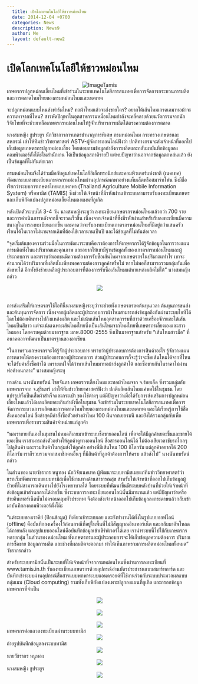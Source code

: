 ```yaml
---
  title: เปิดโลกเทคโนโลยีให้ชาวหม่อนไหม   
  date: 2014-12-04 +0700		  
  categories: News		
  description: News9
  author: Me		 
  layout: default-new2
---
```


# เปิดโลกเทคโนโลยีให้ชาวหม่อนไหม   

<center><img src="http://www.manager.co.th/asp-bin/Image.aspx?ID=3394141"alt="ImageTamis"></center>
เกษตรกรปลูกหม่อนเลี้ยงไหมที่เข้าร่วมในระบบเทคโนโลยีสารสนเทศเพื่อการจัดการกระบวนการผลิตและการตลาดไหมไทยของกรมหม่อนไหมและเนคเทค

<br>
<p> จะปลูกหม่อนแบบไหนส่งฟาร์มไหม? ทอผ้าไหมแล้วจะส่งขายใคร? อยากได้เส้นไหมเกรดเอมาทอผ้าจะควานหาจากที่ไหน? สารพัดปัญหาในอุตสาหกรรมหมื่อนไหมกำลังจะคลี่คลายด้วยนวัตกรรมจากนักวิจัยไทยที่จะช่วยเหลือเกษตรกรหม่อนไหมให้รู้จักบริหารการผลิตได้ตรงความต้องการตลาด  </p>
<p> นางสมหญิง ชูประยูร นักวิชาการการเกตรชำนาญการพิเศษ กรมหม่อนไหม กระทรวงเกษตรและสหกรณ์ เล่าให้ทีมข่าววิทยาศาสตร์ ASTV-ผู้จัดการออนไลน์ฟังว่า ปกติทางกรมจะส่งเจ้าหน้าที่ออกไปเก็บข้อมูลเกษตรกรปลูกหม่อนเลี้ยง โดยสอบถามข้อมูลกำลังการผลิตและกลับมาบันทึกข้อมูลลงคอมพิวเตอร์ตั้งโต๊ะในสำนักงาน ได้เป็นข้อมูลสถาติรายปี แต่พบปัญหาว่านอกจากข้อมูลตกหล่นแล้ว ยังเป็นข้อมูลที่ไม่ทันต่อเวลา</p>

<p> กรมหม่อนไหมจึงได้ร่วมมือกับศูนย์เทคโนโลยีอิเล็กทรอนิกส์และคอมพิวเตอร์แห่งชาติ (เนคเทค) พัฒนาระบบลงทะเบียนเกษตรกรหม่อนไหมผ่านอุปกรณ์พกพาอย่างแท็บเล็ตหรือสมาร์ทโฟน ซึ่งมีชื่อเรียกว่าระบบการเกษตรไทยแบบพกพา (Thailand Agriculture Mobile Information System) หรือทามิส (TAMIS) ซึ่งช่วยให้เจ้าหน้าที่มีรหัสผ่านเข้าระบบสามารถรับลงทะเบียนเกษตรและเก็บพิกัดแปลงปลูกหม่อนเลี้ยงไหมลงแผนที่กูเกิล </p>  

<p> หลังเปิดตัวระบบได้ 3-4 วัน นางสมหญิงระบุว่า ลงทะเบียนเกษตรกรหม่อนไหมแล้วกว่า 700 ราย และการดำเนินการหลังจากนี้จะรวดเร็วขึ้น เนื่องจากเจ้าหน้าที่ซึ่งมีรหัสผ่านสำหรับรับลงทะเบียนมีความชนาญในการลงทะเบียนมากขึ้น และคาดว่าจะรับลงทะเบียนเกาตรกรหม่อนไหมที่มีอยู่กว่าแสนครัวเรือนได้ในเวลาไม่นานจากเดิมที่ต้องใช้เวลานานเป็นปี และได้ข้อมูลที่ไม่ทันต่อเวลา</p>

<p> “จุดเริ่มต้นของความร่วมมือในการพัฒนาระบบคือเราต้องการให้เกษตรกรได้รู้จักข้อมูลในการวางแผนการผลิตทั้งในแง่ปริมาณและคุณภาพ และอยากให้เขามีฐานข้อมูลทั้งของเกาตรกรหม่อนไหมและผู้ประกอบการ และทราบว่าเอกชนมีความต้องการรับซื้อเส้นไหมจากเกษตรกรในปริมาณเท่าไร เขาจะคำนวณได้ว่าปริมาณที่ผลิตนั้นเพียงพอความต้องการลูกค้าหรือไม่ หากไม่พอก็สามารถรวมกลุ่มกันเพื่อส่งขายได้ อีกทั้งยังช่วยเหลือผู้ประกอบการที่ต้องการรับซื้อเส้นไหมแต่หาแหล่งผลิตไม่ได้” นางสมหญิงกล่าว </p>  

<center><img src="http://www.manager.co.th/asp-bin/Image.aspx?ID=3394142"></center>  
<br>

<p> การส่งเสริมให้เกษตรกรใช้ไอทีนี้นางสมหญิงระบุว่าจะช่วยทั้งเกษตรกรลดต้นทุนเวลา ต้นทุนการขนส่ง และต้นทุนการจัดการ เนื่องจากผู้ผลิตและผู้ประกอบการผ้าไหมสามารถส่งข้อมูลถึงกันผ่านระบบไอทีได้ โดยไม่ต้องเดินทางไปถึงแหล่งผลิต และไม่เน้นเส้นไหมอุตสาหกรรมที่สาวด้วยเครื่องจักรและได้เส้นไหมเป็นสีขาว แต่จะเน้นเฉพาะเส้นไหมไทยซึ่งเป็นเส้นไหมจากไหมไทยที่เกษตรกรเลี้ยงเองและสาวไหมเอง โดยควบคุมด้วยมาตรฐาน มกษ.8000-2555 ซึ่งเป็นมาตรฐานสำหรับ “เส้นไหมสาวมือ” ที่อนาคตอาจพัฒนาเป็นมาตรฐานของอาเซียน</p>

<p> “ในภาพรวมเกษตรกรจะได้รู้จักผู้ประกอบการ ทราบว่าผู้ประกอบการต้องการสินค้าอะไร รู้จักวางแผนการตลาดให้ตรงความต้องการของผู้ประกอบการ ส่วนผู้ประกอบการก็จะรู้ว่าจะซื้อเส้นไหมได้จากที่ไหน จะได้รับคำสั่งซื้อผ้าได้ เพราะแน่ใจได้ว่าหาเส้นไหมมาทอผ้าส่งลูกค้าได้ และซื้อขายกันในราคาไม่ผ่านพ่อค้าคนกลาง” นางสมหญิงระบุ </p>

<p> ทางด้าน นางนันทบรัตน์ ไชยจันลา เกษตรกรเลี้ยงไหมและทอผ้าไหมจาก จ.ร้อยเอ็ด ซึ่งรวมกลุ่มกับเกษตรกรจาก จ.สุรินทร์ เล่าให้ทีมข่าววิทยาศาสตร์ฟังว่า ปกติผลิตเส้นไหมแค่พอใช้ในชุมชน โดยแปรรูปทั้งเป็นเสื้อผ้าสำเร็จและกระเป๋า ของใช้ต่างๆ แต่มีปัญหาว่าเมื่อได้รับการส่งเสริมการปลูกหม่อนเลี้ยงไหมแล้วได้ผลผลิตเยอะเกินกำลังซื้อในชุมชน จึงเข้าร่วมในระบบเทคโนโลยีสารสนเทศเพื่อการจัดการกระบวนการผลิตและการตลาดไหมไทยของกรมหม่อนไหมและเนคเทค และได้เรียนรู้การใช้สื่อสังคมออนไลน์ ซึ่งล่าสุดมีคำสั่งซื้อตัวอย่างผ้าไหม 100 ผืนจากเยอรมนี และยังได้รวมกลุ่มกับเพื่อเกษตรกรเพื่อรวบรวมสินค้าจำหน่ายแก่ลูกค้า </p>

<p> “พอเราขายกันเองในชุมชนไม่หมดก็เลยมาเข้าระบบซื้อขายออนไลน์ เพื่อจะได้มีลูกค้าเยอะขึ้นและขายได้เยอะขึ้น เราสามารถส่งตัวอย่างให้ลูกค้าดูทางออนไลน์ สื่อสารออนไลน์ได้ ไม่ต้องเสียเวลาขับรถไกลๆ ไปดูสินค้า และรวมสินค้าในกลุ่มส่งให้ลูกค้า อย่างพี่มีเส้นไหม 100 กิโลกรัม แต่ลูกค้าอยากได้ 200 กิโลกรัม เราก็รวบรวมจากสมาชิกคนอื่นๆ ที่มีสินค้าที่ลูกค้าต้องการให้ครบ แล้วส่งไป” นางนันทบรัตน์กล่าว</p>

<p> ในส่วนของ นายวัชรากร หนูทอง นักวิจัยเนคเทค ผู้พัฒนาระบบทามิสเผยแก่ทีมข่าววิทยาศาสตร์ว่า แรกเริ่มพัฒนาระบบแบบทามิสเพื่อใช้งานทางด้านสาธารณสุข สำหรับให้เจ้าหน้าที่ออกไปเก็บข้อมูลผู้ป่วยที่ไม่สามารถเดินทางไปยังโรงพยาบาลได้ โดยระบบที่พัฒนาขึ้นมีระบบหลังบ้านที่ช่วยให้เจ้าหน้าที่ส่งข้อมูลเข้าส่วนกลางได้ง่ายขึ้น ซึ่งระบบการลงทะเบียนออนไลน์นั้นมีมานานแล้ว แต่มีปัญหาว่าเครือข่ายอินเทอร์เน็ตนั้นไม่ครอบคลุมทั่วประเทศ จึงต้องส่งเจ้าหน้าออกไปเก็บข้อมูลลงกระดาษแล้วกลับเข้ามาบันทึกลงคอมพิวเตอร์ตั้งโต๊ะ</p>

<p> “แต่ระบบของเราคีย์ (ป้อนข้อมูล) ทีเดียวเข้าระบบเลย และยังทำงานได้ทั้งในรูปแบบออฟไลน์ (offline) คือบันทึกลงเครื่องไว้ก่อนกรณีที่อยู่ในพื้นที่ไม่มีสัญญาณอินเทอร์เน็ต และกลับมาอัพโหลดได้ภายหลัง และรูปแบบออนไลน์คือบันทึกข้อมูลเข้าเซิร์ฟเวอร์ได้เลย เรานำระบบนี้ไปใช้กับเกษตรกรหลายกลุ่ม ในส่วนของหม่อนไหม ทั้งเกษตรกรและผู้ประกอบการจะได้เก็บข้อมูลความต้องการ ปริมาณการซื้อขาย ข้อมูลการผลิต และช่วงที่ผลผลิตจะออกมา ทำให้เห็นภาพรวมการผลิตหม่อนไหมทั้งหมด” วัชรากรกล่าว </p>

<p> สำหรับระบบทามิสนั้นเป็นระบบที่ให้เจ้าหน้าที่จากกรมหม่อนไหมซึ่งผ่านการลงทะเบียนที่ www.tamis.in.th รับลงทะเบียนเกษตรกรด้วยอุปกรณ์อ่านบัตรประชาชนแบบสมาร์ทการ์ด และบันทึกเข้าระบบผ่านอุปกรณ์สื่อสารแบบพกพาระบบแอนดรอยด์ที่ใช้งานร่วมกับระบบประมวลผลแบบกลุ่มเมฆ (Cloud computing) รวมทั้งเก็บพิกัดแปลงเพาะปลูกลงแผนที่กูเกิล และกรอกข้อมูลเกษตรกรที่จำเป็น</p>

<center><img src="http://www.manager.co.th/asp-bin/Image.aspx?ID=3394143"></center><br>
<center><img src="http://www.manager.co.th/asp-bin/Image.aspx?ID=3394144"></center><br>
<center><img src="http://www.manager.co.th/asp-bin/Image.aspx?ID=3394144"></center>เกษตรกรต่อแถวลงทะเบียนผ่านระบบทามิส<br>
<center><img src="http://www.manager.co.th/asp-bin/Image.aspx?ID=3394145"></center>ถ่ายรูปบันทึกข้อมูลลงระบบทามิส<br>
<center><img src="http://www.manager.co.th/asp-bin/Image.aspx?ID=3394146"></center>นายวัชรากร หนูทอง<br>
<center><img src="http://www.manager.co.th/asp-bin/Image.aspx?ID=3394147"></center>นางสมหญิง ชูประยูร<br>
<center><img src="http://www.manager.co.th/asp-bin/Image.aspx?ID=3394148"></center><br>
